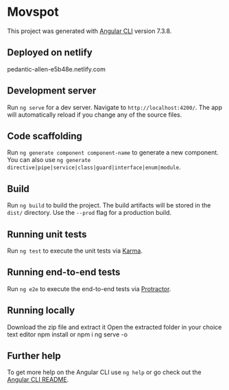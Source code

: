 # Movspot

This project was generated with [Angular CLI](https://github.com/angular/angular-cli) version 7.3.8.

## Deployed on netlify

  pedantic-allen-e5b48e.netlify.com
## Development server

Run `ng serve` for a dev server. Navigate to `http://localhost:4200/`. The app will automatically reload if you change any of the source files.

## Code scaffolding

Run `ng generate component component-name` to generate a new component. You can also use `ng generate directive|pipe|service|class|guard|interface|enum|module`.

## Build

Run `ng build` to build the project. The build artifacts will be stored in the `dist/` directory. Use the `--prod` flag for a production build.

## Running unit tests

Run `ng test` to execute the unit tests via [Karma](https://karma-runner.github.io).

## Running end-to-end tests

Run `ng e2e` to execute the end-to-end tests via [Protractor](http://www.protractortest.org/).

## Running locally

Download the zip file and extract it
Open the extracted folder in your choice text editor
npm install or npm i
ng serve -o

## Further help

To get more help on the Angular CLI use `ng help` or go check out the [Angular CLI README](https://github.com/angular/angular-cli/blob/master/README.md).




